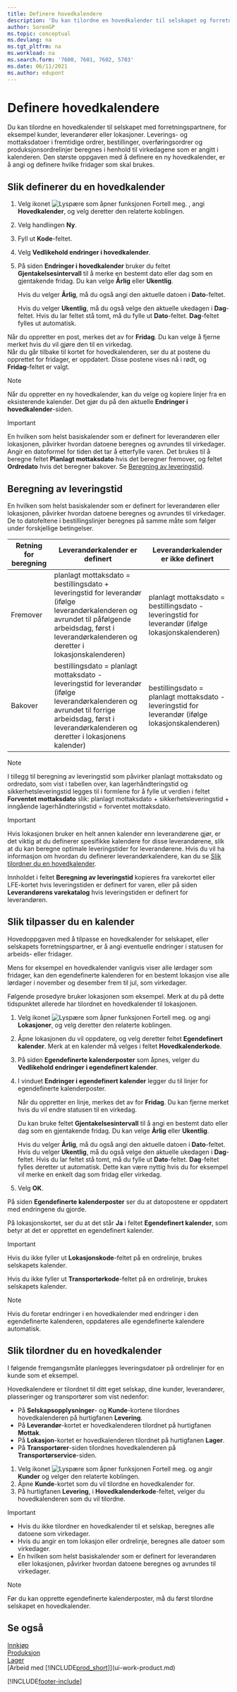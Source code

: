 ```yaml
---
title: Definere hovedkalendere
description: 'Du kan tilordne en hovedkalender til selskapet og forretningspartnerne, for å beregne leverings-og mottaksdatoer i henhold til virkedagene som er angitt.'
author: SorenGP
ms.topic: conceptual
ms.devlang: na
ms.tgt_pltfrm: na
ms.workload: na
ms.search.form: '7600, 7601, 7602, 5703'
ms.date: 06/11/2021
ms.author: edupont
---
```

# <a name="set-up-base-calendars"></a><a name="set-up-base-calendars"></a>Definere hovedkalendere

Du kan tilordne en hovedkalender til selskapet med forretningspartnere, for eksempel kunder, leverandører eller lokasjoner. Leverings- og mottaksdatoer i fremtidige ordrer, bestillinger, overføringsordrer og produksjonsordrelinjer beregnes i henhold til virkedagene som er angitt i kalenderen. Den største oppgaven med å definere en ny hovedkalender, er å angi og definere hvilke fridager som skal brukes.  

## <a name="to-set-up-a-base-calendar"></a><a name="to-set-up-a-base-calendar"></a>Slik definerer du en hovedkalender

1.  Velg ikonet ![Lyspære som åpner funksjonen Fortell meg.](media/ui-search/search_small.png "Fortell hva du vil gjøre") , angi **Hovedkalender**, og velg deretter den relaterte koblingen.  
2.  Velg handlingen **Ny**.  
3.  Fyll ut **Kode**-feltet.  
4. Velg **Vedlikehold endringer i hovedkalender**.
5. På siden **Endringer i hovedkalender** bruker du feltet **Gjentakelsesintervall** til å merke en bestemt dato eller dag som en gjentakende fridag. Du kan velge **Årlig** eller **Ukentlig**.  

    Hvis du velger **Årlig**, må du også angi den aktuelle datoen i **Dato**-feltet.  

    Hvis du velger **Ukentlig**, må du også velge den aktuelle ukedagen i **Dag**-feltet. Hvis du lar feltet stå tomt, må du fylle ut **Dato**-feltet. **Dag**-feltet fylles ut automatisk.  

Når du oppretter en post, merkes det av for **Fridag**. Du kan velge å fjerne merket hvis du vil gjøre den til en virkedag.  
 Når du går tilbake til kortet for hovedkalenderen, ser du at postene du opprettet for fridager, er oppdatert. Disse postene vises nå i rødt, og **Fridag**-feltet er valgt.  

> [!NOTE]  
>  Når du oppretter en ny hovedkalender, kan du velge og kopiere linjer fra en eksisterende kalender. Det gjør du på den aktuelle **Endringer i hovedkalender**-siden.  

> [!IMPORTANT]  
>  En hvilken som helst basiskalender som er definert for leverandøren eller lokasjonen, påvirker hvordan datoene beregnes og avrundes til virkedager.
Angir en datoformel for tiden det tar å etterfylle varen. Det brukes til å beregne feltet **Planlagt mottaksdato** hvis det beregner fremover, og feltet **Ordredato** hvis det beregner bakover. Se [Beregning av leveringstid](across-how-to-assign-base-calendars.md#lead-time-calculation).

## <a name="lead-time-calculation"></a><a name="lead-time-calculation"></a>Beregning av leveringstid

En hvilken som helst basiskalender som er definert for leverandøren eller lokasjonen, påvirker hvordan datoene beregnes og avrundes til virkedager. De to datofeltene i bestillingslinjer beregnes på samme måte som følger under forskjellige betingelser.

|Retning for beregning|Leverandørkalender er definert|Leverandørkalender er ikke definert|
|---------------------|-----------------------|---------------------------|
|Fremover|planlagt mottaksdato = bestillingsdato + leveringstid for leverandør (ifølge leverandørkalenderen og avrundet til påfølgende arbeidsdag, først i leverandørkalenderen og deretter i lokasjonskalenderen)|planlagt mottaksdato = bestillingsdato - leveringstid for leverandør (ifølge lokasjonskalenderen)|
|Bakover|bestillingsdato = planlagt mottaksdato - leveringstid for leverandør (ifølge leverandørkalenderen og avrundet til forrige arbeidsdag, først i leverandørkalenderen og deretter i lokasjonens kalender)|bestillingsdato = planlagt mottaksdato - leveringstid for leverandør (ifølge lokasjonskalenderen)|

> [!NOTE]
> I tillegg til beregning av leveringstid som påvirker planlagt mottaksdato og ordredato, som vist i tabellen over, kan lagerhåndteringstid og sikkerhetsleveringstid legges til i formlene for å fylle ut verdien i feltet **Forventet mottaksdato** slik: planlagt mottaksdato + sikkerhetsleveringstid + inngående lagerhåndteringstid = forventet mottaksdato.

> [!Important]
> Hvis lokasjonen bruker en helt annen kalender enn leverandørene gjør, er det viktig at du definerer spesifikke kalendere for disse leverandørene, slik at du kan beregne optimale leveringstider for leverandørene. Hvis du vil ha informasjon om hvordan du definerer leverandørkalendere, kan du se [Slik tilordner du en hovedkalender](across-how-to-assign-base-calendars.md#to-assign-a-base-calendar).

Innholdet i feltet **Beregning av leveringstid** kopieres fra varekortet eller LFE-kortet hvis leveringstiden er definert for varen, eller på siden **Leverandørens varekatalog** hvis leveringstiden er definert for leverandøren.

## <a name="to-customize-a-calendar"></a><a name="to-customize-a-calendar"></a>Slik tilpasser du en kalender
Hovedoppgaven med å tilpasse en hovedkalender for selskapet, eller selskapets forretningspartner, er å angi eventuelle endringer i statusen for arbeids- eller fridager.

Mens for eksempel en hovedkalender vanligvis viser alle lørdager som fridager, kan den egendefinerte kalenderen for en bestemt lokasjon vise alle lørdager i november og desember frem til jul, som virkedager.

Følgende prosedyre bruker lokasjonen som eksempel. Merk at du på dette tidspunktet allerede har tilordnet en hovedkalender til lokasjonen.

1. Velg ikonet ![Lyspære som åpner funksjonen Fortell meg.](media/ui-search/search_small.png "Fortell hva du vil gjøre") og angi **Lokasjoner**, og velg deretter den relaterte koblingen.
2. Åpne lokasjonen du vil oppdatere, og velg deretter feltet **Egendefinert kalender**. Merk at en kalender må velges i feltet **Hovedkalenderkode**.
3. På siden **Egendefinerte kalenderposter** som åpnes, velger du **Vedlikehold endringer i egendefinert kalender**.
4. I vinduet **Endringer i egendefinert kalender** legger du til linjer for egendefinerte kalenderposter.

    Når du oppretter en linje, merkes det av for **Fridag**. Du kan fjerne merket hvis du vil endre statusen til en virkedag.

    Du kan bruke feltet **Gjentakelsesintervall** til å angi en bestemt dato eller dag som en gjentakende fridag. Du kan velge **Årlig** eller **Ukentlig**.

    Hvis du velger **Årlig**, må du også angi den aktuelle datoen i **Dato**-feltet. Hvis du velger **Ukentlig**, må du også velge den aktuelle ukedagen i **Dag**-feltet. Hvis du lar feltet stå tomt, må du fylle ut **Dato**-feltet. **Dag**-feltet fylles deretter ut automatisk. Dette kan være nyttig hvis du for eksempel vil merke en enkelt dag som fridag eller virkedag.

5. Velg **OK**.

På siden **Egendefinerte kalenderposter** ser du at datopostene er oppdatert med endringene du gjorde.

På lokasjonskortet, ser du at det står **Ja** i feltet **Egendefinert kalender**, som betyr at det er opprettet en egendefinert kalender.

> [!Important]
> Hvis du ikke fyller ut **Lokasjonskode**-feltet på en ordrelinje, brukes selskapets kalender.


Hvis du ikke fyller ut **Transportørkode**-feltet på en ordrelinje, brukes selskapets kalender.

> [!NOTE]  
> Hvis du foretar endringer i en hovedkalender med endringer i den egendefinerte kalenderen, oppdateres alle egendefinerte kalendere automatisk.

## <a name="to-assign-a-base-calendar"></a><a name="to-assign-a-base-calendar"></a>Slik tilordner du en hovedkalender
I følgende fremgangsmåte planlegges leveringsdatoer på ordrelinjer for en kunde som et eksempel.

Hovedkalendere er tilordnet til ditt eget selskap, dine kunder, leverandører, plasseringer og transportører som vist nedenfor:  

-   På **Selskapsopplysninger**- og **Kunde**-kortene tilordnes hovedkalenderen på hurtigfanen **Levering**.  
-   På **Leverandør**-kortet er hovedkalenderen tilordnet på hurtigfanen **Mottak**.  
-   På **Lokasjon**-kortet er hovedkalenderen tilordnet på hurtigfanen **Lager**.  
-   På **Transportører**-siden tilordnes hovedkalenderen på **Transportørservice**-siden.  

1.  Velg ikonet ![Lyspære som åpner funksjonen Fortell meg.](media/ui-search/search_small.png "Fortell hva du vil gjøre") og angir **Kunder** og velger den relaterte koblingen.  
2.  Åpne **Kunde**-kortet som du vil tilordne en hovedkalender for.  
3.  På hurtigfanen **Levering**, i **Hovedkalenderkode**-feltet, velger du hovedkalenderen som du vil tilordne.  

> [!IMPORTANT]  
>  -   Hvis du ikke tilordner en hovedkalender til et selskap, beregnes alle datoene som virkedager.  
> -   Hvis du angir en tom lokasjon eller ordrelinje, beregnes alle datoer som virkedager.  
> -   En hvilken som helst basiskalender som er definert for leverandøren eller lokasjonen, påvirker hvordan datoene beregnes og avrundes til virkedager.

> [!NOTE]  
>  Før du kan opprette egendefinerte kalenderposter, må du først tilordne selskapet en hovedkalender.  

## <a name="see-also"></a><a name="see-also"></a>Se også
[Innkjøp](purchasing-manage-purchasing.md)  
[Produksjon](production-manage-manufacturing.md)    
[Lager](inventory-manage-inventory.md)  
[Arbeid med [!INCLUDE[prod_short](includes/prod_short.md)]](ui-work-product.md)


[!INCLUDE[footer-include](includes/footer-banner.md)]
